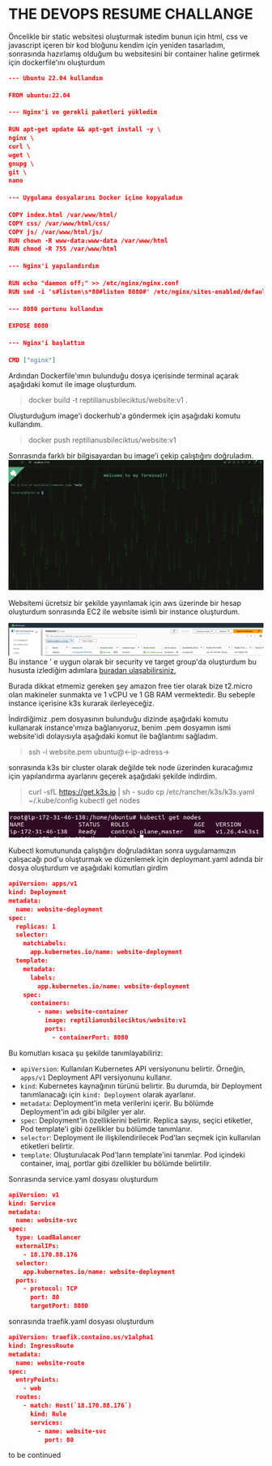 # THE DEVOPS RESUME CHALLANGE 

Öncelikle bir static websitesi oluşturmak istedim bunun için html, css ve javascript içeren bir kod bloğunu kendim için yeniden tasarladım, sonrasında hazırlamış olduğum bu websitesini bir container haline getirmek için dockerfile'ını oluşturdum
```json
--- Ubuntu 22.04 kullandım

FROM ubuntu:22.04

--- Nginx'i ve gerekli paketleri yükledim

RUN apt-get update && apt-get install -y \
nginx \
curl \
wget \
gnupg \
git \
nano

--- Uygulama dosyalarını Docker içine kopyaladım

COPY index.html /var/www/html/
COPY css/ /var/www/html/css/
COPY js/ /var/www/html/js/
RUN chown -R www-data:www-data /var/www/html
RUN chmod -R 755 /var/www/html

--- Nginx'i yapılandırdım

RUN echo "daemon off;" >> /etc/nginx/nginx.conf
RUN sed -i 's#listen\s*80#listen 8080#' /etc/nginx/sites-enabled/default

--- 8080 portunu kullandım

EXPOSE 8080

--- Nginx'i başlattım

CMD ["nginx"]
```
Ardından Dockerfile'ımın bulunduğu dosya içerisinde terminal açarak aşağıdaki komut ile image oluşturdum.
> docker build -t reptilianusbileciktus/website:v1 .

Oluşturduğum image'i dockerhub'a göndermek için aşağıdaki komutu kullandım.
> docker push reptilianusbileciktus/website:v1

Sonrasında farklı bir bilgisayardan bu image'i çekip çalıştığını doğruladım. 
![Windows](https://github.com/fatihaydnrepo/TheDevopsResumeChallange/blob/main/WhatsApp%20Image%202023-05-17%20at%2000.28.01.jpeg?raw=true)

Websitemi ücretsiz bir şekilde yayınlamak için aws üzerinde bir hesap oluşturdum sonrasında EC2 ile website isimli bir instance oluşturdum.

![enter image description here](https://github.com/fatihaydnrepo/TheDevopsResumeChallange/blob/main/Screenshot%20from%202023-05-17%2000-33-08.png?raw=true)
Bu instance ' e uygun olarak bir security ve target group'da oluşturdum bu hususta izlediğim adımlara [buradan ulaşabilirsiniz.](https://www.youtube.com/watch?v=JfuudtTiwgk)

Burada dikkat etmemiz gereken şey amazon free tier olarak bize t2.micro olan makineler sunmakta ve   1 vCPU ve 1 GB RAM vermektedir.  Bu sebeple instance içerisine k3s kurarak ilerleyeceğiz. 

İndirdiğimiz .pem dosyasının bulunduğu dizinde aşağıdaki komutu kullanarak instance'ımıza bağlanıyoruz, benim .pem dosyamın ismi website'idi dolayısıyla aşağıdaki komut ile bağlantımı sağladım.

> ssh -i website.pem ubuntu@<-ip-adress->

sonrasında k3s bir cluster olarak değilde tek node üzerinden kuracağımız için yapılandırma ayarlarını geçerek aşağıdaki şekilde indirdim.

> curl -sfL https://get.k3s.io | sh -
sudo cp /etc/rancher/k3s/k3s.yaml ~/.kube/config
kubectl get nodes

![enter image description here](https://github.com/fatihaydnrepo/TheDevopsResumeChallange/blob/main/Screenshot%20from%202023-05-17%2000-47-35.png?raw=true)

Kubectl komutununda çalıştığını doğruladıktan sonra uygulamamızın çalışacağı pod'u oluşturmak ve düzenlemek için deploymant.yaml adında bir dosya oluşturdum ve aşağıdaki komutları girdim 

```json                             
apiVersion: apps/v1
kind: Deployment
metadata:
  name: website-deployment
spec:
  replicas: 1
  selector:
    matchLabels:
      app.kubernetes.io/name: website-deployment
  template:
    metadata:
      labels:
        app.kubernetes.io/name: website-deployment
    spec:
      containers:
        - name: website-container
          image: reptilianusbileciktus/website:v1
          ports:
            - containerPort: 8080
```

Bu komutları kısaca şu şekilde tanımlayabiliriz:

-   `apiVersion`: Kullanılan Kubernetes API versiyonunu belirtir. Örneğin, `apps/v1` Deployment API versiyonunu kullanır.
-   `kind`: Kubernetes kaynağının türünü belirtir. Bu durumda, bir Deployment tanımlanacağı için `kind: Deployment` olarak ayarlanır.
-   `metadata`: Deployment'in meta verilerini içerir. Bu bölümde Deployment'in adı gibi bilgiler yer alır.
-   `spec`: Deployment'in özelliklerini belirtir. Replica sayısı, seçici etiketler, Pod template'i gibi özellikler bu bölümde tanımlanır.
-   `selector`: Deployment ile ilişkilendirilecek Pod'ları seçmek için kullanılan etiketleri belirtir.
-   `template`: Oluşturulacak Pod'ların template'ini tanımlar. Pod içindeki container, imaj, portlar gibi özellikler bu bölümde belirtilir.

Sonrasında service.yaml dosyası oluşturdum
```json                             
apiVersion: v1
kind: Service
metadata:
  name: website-svc
spec:
  type: LoadBalancer
  externalIPs:
    - 18.170.88.176
  selector:
    app.kubernetes.io/name: website-deployment
  ports:
    - protocol: TCP
      port: 80
      targetPort: 8080

```

sonrasında traefik.yaml dosyası oluşturdum
```json                             
apiVersion: traefik.containo.us/v1alpha1
kind: IngressRoute
metadata:
  name: website-route
spec:
  entryPoints:
    - web
  routes:
    - match: Host(`18.170.88.176`)
      kind: Rule
      services:
        - name: website-svc
          port: 80
```
to be continued
